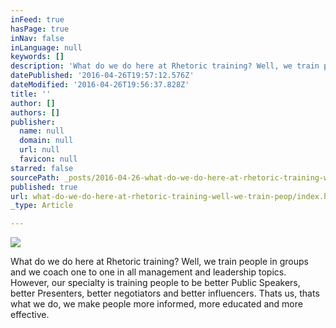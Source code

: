 ```yaml
---
inFeed: true
hasPage: true
inNav: false
inLanguage: null
keywords: []
description: 'What do we do here at Rhetoric training? Well, we train people in groups and we coach one to one in all management and leadership topics. However, our specialty is training people to be better Public Speakers, better Presenters, better negotiators and better influencers. Thats us, thats what we do, we make people more informed, more educated and more effective. '
datePublished: '2016-04-26T19:57:12.576Z'
dateModified: '2016-04-26T19:56:37.828Z'
title: ''
author: []
authors: []
publisher:
  name: null
  domain: null
  url: null
  favicon: null
starred: false
sourcePath: _posts/2016-04-26-what-do-we-do-here-at-rhetoric-training-well-we-train-peop.md
published: true
url: what-do-we-do-here-at-rhetoric-training-well-we-train-peop/index.html
_type: Article

---
```

![](https://the-grid-user-content.s3-us-west-2.amazonaws.com/9238e447-a9e4-44c0-87dc-c94d0a2ce513.jpg)

What do we do here at Rhetoric training? Well, we train people in groups and we coach one to one in all management and leadership topics. However, our specialty is training people to be better Public Speakers, better Presenters, better negotiators and better influencers. Thats us, thats what we do, we make people more informed, more educated and more effective.
